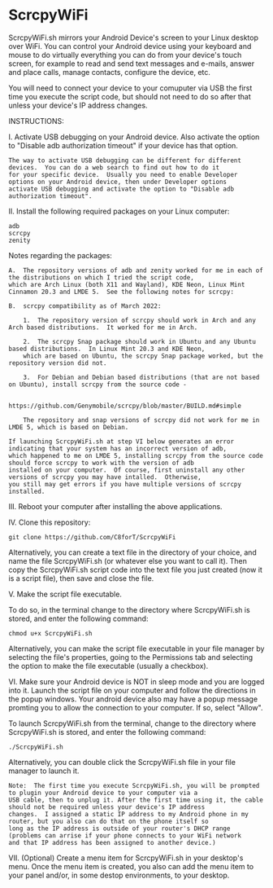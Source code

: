 # ScrcpyWiFi

ScrcpyWiFi.sh mirrors your Android Device's screen to your Linux desktop over WiFi.  You can control your Android device using your keyboard and mouse to do virtually everything you can do from your device's touch screen, for example to read and send text messages and e-mails, answer and place calls, manage contacts, configure the device, etc.  

You will need to connect your device to your comuputer via USB the first time you execute the script code, but should not need to do so after that unless your device's IP address changes.

INSTRUCTIONS:

I.  Activate USB debugging on your Android device.  Also activate the option to "Disable adb authorization timeout" if your device has that option.   

    The way to activate USB debugging can be different for different devices.  You can do a web search to find out how to do it
    for your specific device.  Usually you need to enable Developer options on your Android device, then under Developer options
    activate USB debugging and activate the option to "Disable adb authorization timeout".


II.  Install the following required packages on your Linux computer:

    adb
    scrcpy
    zenity

Notes regarding the packages:

    
    A.  The repository versions of adb and zenity worked for me in each of the distributions on which I tried the script code, 
    which are Arch Linux (both X11 and Wayland), KDE Neon, Linux Mint Cinnamon 20.3 and LMDE 5.  See the following notes for scrcpy:

    B.  scrcpy compatibility as of March 2022:

        1.  The repository version of scrcpy should work in Arch and any Arch based distributions.  It worked for me in Arch.

        2.  The scrcpy Snap package should work in Ubuntu and any Ubuntu based distributions.  In Linux Mint 20.3 and KDE Neon,
        which are based on Ubuntu, the scrcpy Snap package worked, but the repository version did not.
        
        3.  For Debian and Debian based distributions (that are not based on Ubuntu), install scrcpy from the source code - 
            
            https://github.com/Genymobile/scrcpy/blob/master/BUILD.md#simple 
    
        The repository and snap versions of scrcpy did not work for me in LMDE 5, which is based on Debian.
    
    If launching ScrcpyWiFi.sh at step VI below generates an error indicating that your system has an incorrect version of adb,
    which happened to me on LMDE 5, installing scrcpy from the source code should force scrcpy to work with the version of adb
    installed on your computer.  Of course, first uninstall any other versions of scrcpy you may have intalled.  Otherwise,
    you still may get errors if you have multiple versions of scrcpy installed.
    

III.  Reboot your computer after installing the above applications.


IV.  Clone this repository:

    git clone https://github.com/C8forT/ScrcpyWiFi

Alternatively, you can create a text file in the directory of your choice, and name the file ScrcpyWiFi.sh (or whatever else you want to call it).  Then copy the ScrcpyWiFi.sh script code into the text file you just created (now it is a script file), then save and close the file.


V.  Make the script file executable.  

To do so, in the terminal change to the directory where ScrcpyWiFi.sh is stored, and enter the following command:

    chmod u+x ScrcpyWiFi.sh
    
Alternatively, you can make the script file executable in your file manager by selecting the file's properties, going to the Permissions tab and selecting the option to make the file executable (usually a checkbox).

VI.  Make sure your Android device is NOT in sleep mode and you are logged into it.  Launch the script file on your computer and follow the directions in the popup windows.  Your android device also may have a popup message promting you to allow the connection to your computer.  If so, select "Allow".

To launch ScrcpyWiFi.sh from the terminal, change to the directory where ScrcpyWiFi.sh is stored, and enter the following command:

    ./ScrcpyWiFi.sh
    
Alternatively, you can double click the ScrcpyWiFi.sh file in your file manager to launch it.

    Note:  The first time you execute ScrcpyWiFi.sh, you will be prompted to plugin your Android device to your computer via a
    USB cable, then to unplug it. After the first time using it, the cable should not be required unless your device's IP address
    changes.  I assigned a static IP address to my Android phone in my router, but you also can do that on the phone itself so
    long as the IP address is outside of your router's DHCP range (problems can arrise if your phone connects to your WiFi network
    and that IP address has been assigned to another device.)
    
VII. (Optional) Create a menu item for ScrcpyWiFi.sh in your desktop's menu.  Once the menu item is created, you also can add the menu item to your panel and/or, in some destop environments, to your desktop.
